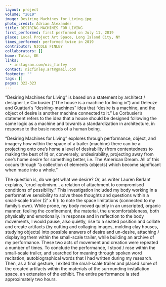 ```yaml
---
layout: project
volume: "2019"
image: Desiring_Machines_for_Living.jpg
photo_credit: Adrian Alexander
title: DESIRING MACHINES FOR LIVING
first_performed: first performed on July 11, 2019
place: Local Project Art Space, Long Island City, NY
times_performed: performed twice in 2019
contributor: NICOLE FINLEY
collaborators: []
home: Tulsa, OK
links:
  - instagram.com/nic_finley
contact: nicfinley.art@gmail.com
footnote: ""
tags: []
pages: 322-323
---
```


“Desiring Machines for Living” is based on a statement by architect / designer Le Corbusier (“The house is a machine for living in”) and Deleuze and Guattari’s “desiring-machines” idea that “desire is a machine, and the object of desire is another machine connected to it.” Le Corbusier’s statement refers to the idea that a house should be designed following the same logic as a machine and towards a standardization in architecture, in response to the basic needs of a human being.

“Desiring Machines for Living” explores through performance, object, and imagery how within the space of a trailer (machine) there can be a projecting onto one’s home a level of desirability (from contentedness to making the best of it) or, conversely, undesirability, projecting away from one’s home desire for something better, i.e. The American Dream. All of this occurs through “a collection of elements (objects) which become significant when made into a whole.”

The question is, do we get what we desire? Or, as writer Lauren Berlant explains, “cruel optimism… a relation of attachment to compromised conditions of possibility.” This investigation included my body working in a performative sensibility to solve these thoughts and questions within a small-scale trailer (2’ x 6’): to note the space limitations (connected to my family’s own). While prone, my body moved quietly in an unscripted, organic manner, feeling the confinement, the material, the uncomfortableness, both physically and emotionally. In response and in reflection to the body movements, I would pause, also quietly, rise to a seated position and collate and create artifacts (by cutting and collaging images, molding clay houses, studying objects) into possible answers of desire and un-desire, attaching / displaying them within the small-scale trailer, while building an archive of my performance. These two acts of movement and creation were repeated a number of times. To conclude the performance, I stood / rose within the small-scale trailer, and searched for meaning through spoken word recitation, autobiographical words that I had written during my research. Then, as a final gesture, I exited the small-scale trailer and placed some of the created artifacts within the materials of the surrounding installation space, an extension of the exhibit. The entire performance la sted approximately two hours.
